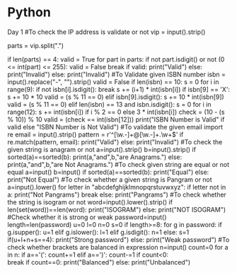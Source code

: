 # Python
Day 1
 #To check the IP address is validate or not
 vip = input().strip()

parts = vip.split(".")

if len(parts) == 4:
    valid = True
    for part in parts:
        if not part.isdigit() or not (0 <= int(part) <= 255):
            valid = False
            break
    if valid:
        print("Valid")
    else:
        print("Invalid")
else:
    print("Invalid")
#To Validate given ISBN number
isbn = input().replace("-", "").strip()
valid = False
if len(isbn) == 10:
    s = 0
    for i in range(9):
        if not isbn[i].isdigit():
            break
        s += (i+1) * int(isbn[i])
    if isbn[9] == 'X':
        s += 10 * 10
        valid = (s % 11 == 0)
    elif isbn[9].isdigit():
        s += 10 * int(isbn[9])
        valid = (s % 11 == 0)
elif len(isbn) == 13 and isbn.isdigit():
    s = 0
    for i in range(12):
        s += int(isbn[i]) if i % 2 == 0 else 3 * int(isbn[i])
    check = (10 - (s % 10)) % 10
    valid = (check == int(isbn[12]))
print("ISBN Number is Valid" if valid else "ISBN Number is Not Valid")
#To validate the given email
import re
email = input().strip()
pattern = r'^[\w\.-]+@[\w\.-]+\.\w+$'
if re.match(pattern, email):
    print("Valid")
else:
    print("Invalid")
#To check the given string is anagram or not
a=input().strip()
b=input().strip()
if sorted(a)==sorted(b):
    print(a,"and",b,"are Anagrams.")
else:
    print(a,"and",b,"are Not Anagrams.")
#To check given string are equal or not equal
a=input()
b=input()
if sorted(a)==sorted(b):
    print("Equal")
else:
    print("Not Equal")
#To check whether a given string is Pangram or not
a=input().lower() 
for letter in "abcdefghijklmnopqrstuvwxyz":
    if letter not in a:
        print("Not Pangrams")
        break
else:
    print("Pangrams")
#To check whether the string is isogram or not
word=input().lower().strip()
if len(set(word))==len(word):
    print("ISOGRAM")
else:
    print("NOT ISOGRAM")
#Check whether it is strong or weak
password=input()
length=len(password)
u=0
l=0
n=0
s=0
if length>=8:
    for g in password:
        if g.isupper():
            u=1
        elif g.islower():
            l=1
        elif g.isdigit():
            n=1
        else:
            s=1
if(u+l+n+s==4):
    print("Strong password")
else:
    print("Weak password")
#To check whether brackets are balanced in expression
n=input()
count=0
for a in n:
    if a=='(':
        count+=1
    elif a==')':
        count-=1
    if count<0:   
        break
if count==0:
    print("Balanced")
else:
    print("Unbalanced")

    

